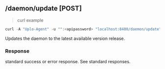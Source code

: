 ## /daemon/update [POST]
> curl example

```go
curl -A "Uplo-Agent" -u "":<apipassword> "localhost:8480/daemon/update"
```
Updates the daemon to the latest available version release.

### Response
standard success or error response. See standard responses.